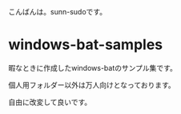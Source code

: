 こんばんは。sunn-sudoです。

# windows-bat-samples
暇なときに作成したwindows-batのサンプル集です。

個人用フォルダー以外は万人向けとなっております。

自由に改変して良いです。
